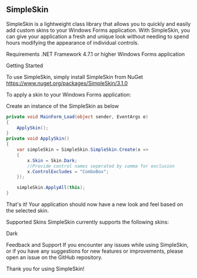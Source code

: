 ## SimpleSkin

SimpleSkin is a lightweight class library that allows you to quickly and easily add custom skins to your Windows Forms application. With SimpleSkin, you can give your application a fresh and unique look without needing to spend hours modifying the appearance of individual controls.

Requirements
.NET Framework 4.7.1 or higher
Windows Forms application

Getting Started

To use SimpleSkin, simply install SimpleSkin from NuGet
<https://www.nuget.org/packages/SimpleSkin/3.1.0>

To apply a skin to your Windows Forms application:

Create an instance of the SimpleSkin as below

```cs
private void MainForm_Load(object sender, EventArgs e)
{
    ApplySkin();
}
private void ApplySkin()
{
    var simpleSkin = SimpleSkin.SimpleSkin.Create(x =>
    {
        x.Skin = Skin.Dark;
        //Provide control names seperated by comma for exclusion
        x.ControlExcludes = "ComboBox";
    });

    simpleSkin.ApplyAll(this);
}
```

That's it! Your application should now have a new look and feel based on the selected skin.

Supported Skins
SimpleSkin currently supports the following skins:

Dark



Feedback and Support
If you encounter any issues while using SimpleSkin, or if you have any suggestions for new features or improvements, please open an issue on the GitHub repository.

Thank you for using SimpleSkin!


